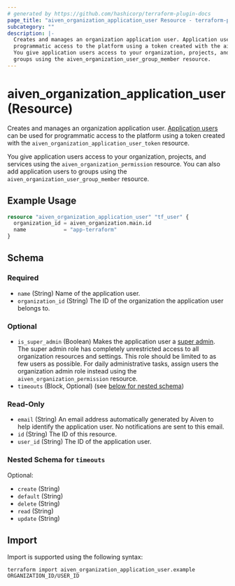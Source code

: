 ```yaml
---
# generated by https://github.com/hashicorp/terraform-plugin-docs
page_title: "aiven_organization_application_user Resource - terraform-provider-aiven"
subcategory: ""
description: |-
  Creates and manages an organization application user. Application users https://aiven.io/docs/platform/concepts/application-users can be used for
  programmatic access to the platform using a token created with the aiven_organization_application_user_token resource.
  You give application users access to your organization, projects, and services using the aiven_organization_permission resource. You can also add application users to
  groups using the aiven_organization_user_group_member resource.
---
```


# aiven_organization_application_user (Resource)

Creates and manages an organization application user. [Application users](https://aiven.io/docs/platform/concepts/application-users) can be used for
programmatic access to the platform using a token created with the `aiven_organization_application_user_token` resource.

You give application users access to your organization, projects, and services using the `aiven_organization_permission` resource. You can also add application users to
groups using the `aiven_organization_user_group_member` resource.

## Example Usage

```terraform
resource "aiven_organization_application_user" "tf_user" {
  organization_id = aiven_organization.main.id
  name            = "app-terraform"
}
```

<!-- schema generated by tfplugindocs -->
## Schema

### Required

- `name` (String) Name of the application user.
- `organization_id` (String) The ID of the organization the application user belongs to.

### Optional

- `is_super_admin` (Boolean) Makes the application user a [super admin](https://registry.terraform.io/providers/aiven/aiven/latest/docs/resources/organization_application_user_token#scopes-1). The super admin role has completely unrestricted access to all organization resources and settings. This role should be limited to as few users as possible. For daily administrative tasks, assign users the organization admin role instead using the `aiven_organization_permission` resource.
- `timeouts` (Block, Optional) (see [below for nested schema](#nestedblock--timeouts))

### Read-Only

- `email` (String) An email address automatically generated by Aiven to help identify the application user. No notifications are sent to this email.
- `id` (String) The ID of this resource.
- `user_id` (String) The ID of the application user.

<a id="nestedblock--timeouts"></a>
### Nested Schema for `timeouts`

Optional:

- `create` (String)
- `default` (String)
- `delete` (String)
- `read` (String)
- `update` (String)

## Import

Import is supported using the following syntax:

```shell
terraform import aiven_organization_application_user.example ORGANIZATION_ID/USER_ID
```
